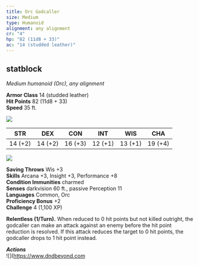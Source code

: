 ```yaml
---
title: Orc Godcaller
size: Medium
type: Humanoid
alignment: any alignment
cr: "4"
hp: "82 (11d8 + 33)"
ac: "14 (studded leather)"
---
```


## statblock
_Medium humanoid (Orc), any alignment_

**Armor Class** 14 (studded leather)  
**Hit Points** 82 (11d8 + 33)  
**Speed** 35 ft.

![](https://www.dndbeyond.com/file-attachments/0/579/stat-block-header-bar.svg)

|STR|DEX|CON|INT|WIS|CHA|
|---|---|---|---|---|---|
|14 (+2)|14 (+2)|16 (+3)|12 (+1)|13 (+1)|19 (+4)|

![](https://www.dndbeyond.com/file-attachments/0/579/stat-block-header-bar.svg)

**Saving Throws** Wis +3  
**Skills** Arcana +3, Insight +3, Performance +8  
**Condition Immunities** charmed  
**Senses** darkvision 60 ft., passive Perception 11  
**Languages** Common, Orc  
**Proficiency Bonus** +2  
**Challenge** 4 (1,100 XP)

**Relentless (1/Turn).** When reduced to 0 hit points but not killed outright, the godcaller can make an attack against an enemy before the hit point reduction is resolved. If this attack reduces the target to 0 hit points, the godcaller drops to 1 hit point instead.

_**Actions**_  
![](https://www.dndbeyond.com

